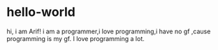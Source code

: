 # hello-world
hi, i am Arif! 
i am  a programmer,i love programming,i have no gf ,cause programming is my gf.
I love programming a lot.
